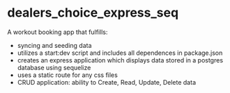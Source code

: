 # dealers_choice_express_seq

A workout booking app that fulfills:
- syncing and seeding data
- utilizes a start:dev script and includes all dependences in package.json
- creates an express application which displays data stored in a postgres database using sequelize
- uses a static route for any css files
- CRUD application: ability to Create, Read, Update, Delete data

